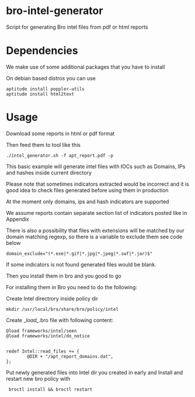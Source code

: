 bro-intel-generator
===================

Script for generating Bro intel files from pdf or html reports


# Dependencies

We make use of some additional packages that you have to install

On debian based distros you can use
```
aptitude install poppler-utils
aptitude install html2text
```

# Usage

Download some reports in html or pdf format 

Then feed them to tool like this
```
./intel_generator.sh -f apt_report.pdf -p
```

This basic example will generate intel files with IOCs such as Domains, IPs and hashes
inside current directory

Please note that sometimes indicators extracted would be incorrect and it is good idea to check files generated before using them in production

At the moment only domains, ips and hash indicators are supported

We assume reports contain separate section list of indicators posted like in Appendix

There is also a possibility that files with extensions will be matched by our domain matching regexp, so there is a variable to exclude them
see code below

```
domain_exclude="(*.exe|*.gif|*.jpg|*.jpeg|*.swf|*.jar)$"
```

If some indicators is not found generated files would be blank.

Then you install them in bro and you good to go

For installing them in Bro you need to do the following:

Create Intel directrory inside policy dir
```
mkdir /usr/local/bro/share/bro/policy/intel
```
Create \__load\__.bro file with following content:
```
@load frameworks/intel/seen
@load frameworks/intel/do_notice


redef Intel::read_files += {
        @DIR + "/apt_report_domains.dat",
};
``` 
Put newly generated files into Intel dir you created in early and
Install and restart new bro policy with
```
 broctl install && broctl restart
```
